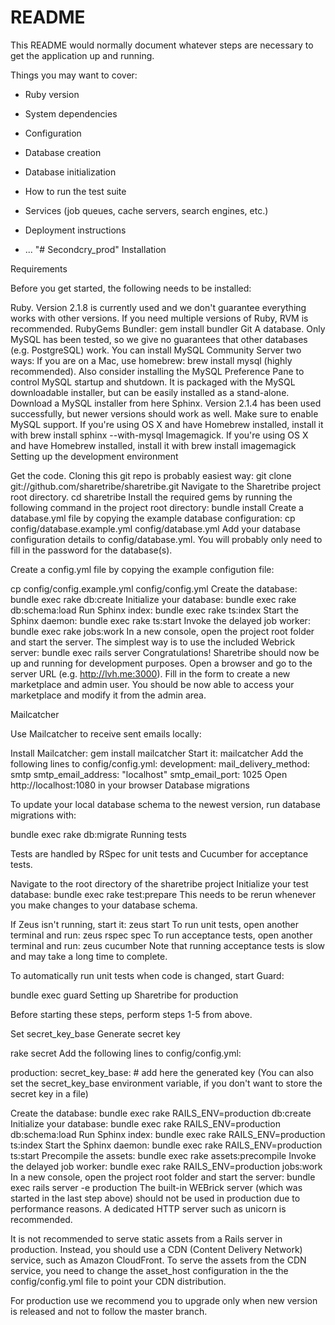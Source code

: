 # README

This README would normally document whatever steps are necessary to get the
application up and running.

Things you may want to cover:

* Ruby version

* System dependencies

* Configuration

* Database creation

* Database initialization

* How to run the test suite

* Services (job queues, cache servers, search engines, etc.)

* Deployment instructions

* ...
"# Secondcry_prod" 
Installation

Requirements

Before you get started, the following needs to be installed:

Ruby. Version 2.1.8 is currently used and we don't guarantee everything works with other versions. If you need multiple versions of Ruby, RVM is recommended.
RubyGems
Bundler: gem install bundler
Git
A database. Only MySQL has been tested, so we give no guarantees that other databases (e.g. PostgreSQL) work. You can install MySQL Community Server two ways:
If you are on a Mac, use homebrew: brew install mysql (highly recommended). Also consider installing the MySQL Preference Pane to control MySQL startup and shutdown. It is packaged with the MySQL downloadable installer, but can be easily installed as a stand-alone.
Download a MySQL installer from here
Sphinx. Version 2.1.4 has been used successfully, but newer versions should work as well. Make sure to enable MySQL support. If you're using OS X and have Homebrew installed, install it with brew install sphinx --with-mysql
Imagemagick. If you're using OS X and have Homebrew installed, install it with brew install imagemagick
Setting up the development environment

Get the code. Cloning this git repo is probably easiest way:
git clone git://github.com/sharetribe/sharetribe.git
Navigate to the Sharetribe project root directory.
cd sharetribe
Install the required gems by running the following command in the project root directory:
bundle install
Create a database.yml file by copying the example database configuration:
cp config/database.example.yml config/database.yml
Add your database configuration details to config/database.yml. You will probably only need to fill in the password for the database(s).

Create a config.yml file by copying the example configution file:

cp config/config.example.yml config/config.yml
Create the database:
bundle exec rake db:create
Initialize your database:
bundle exec rake db:schema:load
Run Sphinx index:
bundle exec rake ts:index
Start the Sphinx daemon:
bundle exec rake ts:start
Invoke the delayed job worker:
bundle exec rake jobs:work
In a new console, open the project root folder and start the server. The simplest way is to use the included Webrick server:
bundle exec rails server
Congratulations! Sharetribe should now be up and running for development purposes. Open a browser and go to the server URL (e.g. http://lvh.me:3000). Fill in the form to create a new marketplace and admin user. You should be now able to access your marketplace and modify it from the admin area.

Mailcatcher

Use Mailcatcher to receive sent emails locally:

Install Mailcatcher:
gem install mailcatcher
Start it:
mailcatcher
Add the following lines to config/config.yml:
development:
  mail_delivery_method: smtp
  smtp_email_address: "localhost"
  smtp_email_port: 1025
Open http://localhost:1080 in your browser
Database migrations

To update your local database schema to the newest version, run database migrations with:

bundle exec rake db:migrate
Running tests

Tests are handled by RSpec for unit tests and Cucumber for acceptance tests.

Navigate to the root directory of the sharetribe project
Initialize your test database:
bundle exec rake test:prepare
This needs to be rerun whenever you make changes to your database schema.

If Zeus isn't running, start it:
zeus start
To run unit tests, open another terminal and run:
zeus rspec spec
To run acceptance tests, open another terminal and run:
zeus cucumber
Note that running acceptance tests is slow and may take a long time to complete.

To automatically run unit tests when code is changed, start Guard:

bundle exec guard
Setting up Sharetribe for production

Before starting these steps, perform steps 1-5 from above.

Set secret_key_base
Generate secret key

rake secret
Add the following lines to config/config.yml:

production:
  secret_key_base: # add here the generated key
(You can also set the secret_key_base environment variable, if you don't want to store the secret key in a file)

Create the database:
bundle exec rake RAILS_ENV=production db:create
Initialize your database:
bundle exec rake RAILS_ENV=production db:schema:load
Run Sphinx index:
bundle exec rake RAILS_ENV=production ts:index
Start the Sphinx daemon:
bundle exec rake RAILS_ENV=production ts:start
Precompile the assets:
bundle exec rake assets:precompile
Invoke the delayed job worker:
bundle exec rake RAILS_ENV=production jobs:work
In a new console, open the project root folder and start the server:
bundle exec rails server -e production
The built-in WEBrick server (which was started in the last step above) should not be used in production due to performance reasons. A dedicated HTTP server such as unicorn is recommended.

It is not recommended to serve static assets from a Rails server in production. Instead, you should use a CDN (Content Delivery Network) service, such as Amazon CloudFront. To serve the assets from the CDN service, you need to change the asset_host configuration in the the config/config.yml file to point your CDN distribution.

For production use we recommend you to upgrade only when new version is released and not to follow the master branch.
